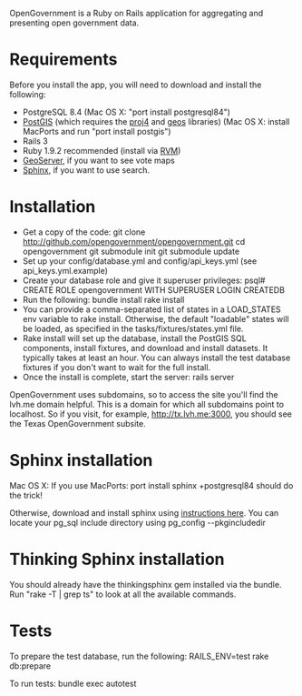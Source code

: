 OpenGovernment is a Ruby on Rails application for aggregating and presenting open government data.

# Requirements
Before you install the app, you will need to download and install the following:

  * PostgreSQL 8.4 (Mac OS X: "port install postgresql84")
  * [PostGIS](http://postgis.refractions.net/) (which requires the [proj4](http://trac.osgeo.org/proj/) and [geos](http://trac.osgeo.org/geos/) libraries) (Mac OS X: install MacPorts and run "port install postgis")
  * Rails 3
  * Ruby 1.9.2 recommended (install via [RVM](http://rvm.beginrescueend.com/))
  * [GeoServer](http://geoserver.org/display/GEOS/Welcome), if you want to see vote maps
  * [Sphinx](http://www.sphinxsearch.com/), if you want to use search.

# Installation
  * Get a copy of the code:
        git clone http://github.com/opengovernment/opengovernment.git
        cd opengovernment
        git submodule init
        git submodule update
  * Set up your config/database.yml and config/api_keys.yml (see api_keys.yml.example)
  * Create your database role and give it superuser privileges:
        psql# CREATE ROLE opengovernment WITH SUPERUSER LOGIN CREATEDB
  * Run the following:
        bundle install
        rake install
  * You can provide a comma-separated list of states in a LOAD_STATES env variable to rake install. Otherwise, the default "loadable" states will be loaded, as specified in the tasks/fixtures/states.yml file.
  * Rake install will set up the database, install the PostGIS SQL components, install fixtures, and download and install datasets. It typically takes at least an hour. You can always install the test database fixtures if you don't want to wait for the full install.
  * Once the install is complete, start the server:
        rails server

OpenGovernment uses subdomains, so to access the site you'll find the lvh.me domain helpful. This is a domain for which all subdomains point to localhost. So if you visit, for example, http://tx.lvh.me:3000, you should see the Texas OpenGovernment subsite.

# Sphinx installation
Mac OS X: If you use MacPorts:
    port install sphinx +postgresql84
should do the trick!

Otherwise, download and install sphinx using [instructions here](http://freelancing-god.github.com/ts/en/installing_sphinx.html). You can locate your pg_sql include directory using
    pg_config --pkgincludedir

# Thinking Sphinx installation
You should already have the thinkingsphinx gem installed via the bundle.
Run "rake -T | grep ts" to look at all the available commands.

# Tests
To prepare the test database, run the following:
    RAILS_ENV=test rake db:prepare

To run tests:
    bundle exec autotest
